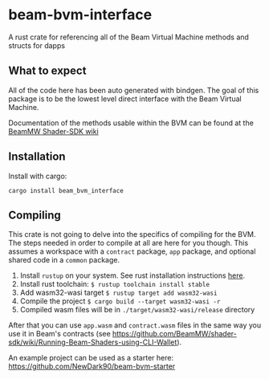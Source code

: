 # beam-bvm-interface
A rust crate for referencing all of the Beam Virtual Machine methods and structs for dapps

## What to expect

All of the code here has been auto generated with bindgen. The goal of this package is to be the lowest level direct interface with the Beam Virtual Machine. 

Documentation of the methods usable within the BVM can be found at the [BeamMW Shader-SDK wiki](https://github.com/BeamMW/shader-sdk/wiki)

## Installation

Install with cargo: 

`cargo install beam_bvm_interface`

## Compiling

This crate is not going to delve into the specifics of compiling for the BVM. The steps needed in order to compile at all are here for you though.
This assumes a workspace with a `contract` package, `app` package, and optional shared code in a `common` package.

1. Install `rustup` on your system. See rust installation instructions [here](https://forge.rust-lang.org/infra/other-installation-methods.html#other-ways-to-install-rustup).
2. Install rust toolchain:
  `$ rustup toolchain install stable`
3. Add wasm32-wasi target
  `$ rustup target add wasm32-wasi`
4. Compile the project
  `$ cargo build --target wasm32-wasi -r`
5. Compiled wasm files will be in `./target/wasm32-wasi/release` directory

After that you can use `app.wasm` and `contract.wasm` files in the same way you use it in Beam's contracts (see https://github.com/BeamMW/shader-sdk/wiki/Running-Beam-Shaders-using-CLI-Wallet).

An example project can be used as a starter here: https://github.com/NewDark90/beam-bvm-starter